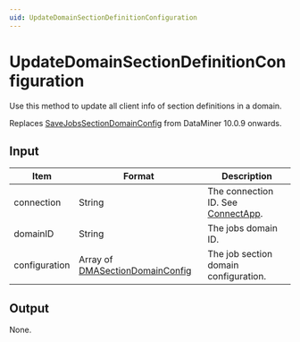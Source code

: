 ```yaml
---
uid: UpdateDomainSectionDefinitionConfiguration
---
```


# UpdateDomainSectionDefinitionConfiguration

Use this method to update all client info of section definitions in a domain.

Replaces [SaveJobsSectionDomainConfig](xref:SaveJobsSectionDomainConfig) from DataMiner 10.0.9 onwards.

## Input

| Item | Format | Description |
|--|--|--|
| connection | String | The connection ID. See [ConnectApp](xref:ConnectApp). |
| domainID | String | The jobs domain ID. |
| configuration | Array of [DMASectionDomainConfig](xref:DMASectionDomainConfig) | The job section domain configuration. |

## Output

None.
